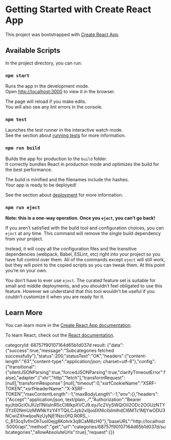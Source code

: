 # Getting Started with Create React App

This project was bootstrapped with [Create React App](https://github.com/facebook/create-react-app).

## Available Scripts

In the project directory, you can run:

### `npm start`

Runs the app in the development mode.\
Open [http://localhost:3000](http://localhost:3000) to view it in the browser.

The page will reload if you make edits.\
You will also see any lint errors in the console.

### `npm test`

Launches the test runner in the interactive watch mode.\
See the section about [running tests](https://facebook.github.io/create-react-app/docs/running-tests) for more information.

### `npm run build`

Builds the app for production to the `build` folder.\
It correctly bundles React in production mode and optimizes the build for the best performance.

The build is minified and the filenames include the hashes.\
Your app is ready to be deployed!

See the section about [deployment](https://facebook.github.io/create-react-app/docs/deployment) for more information.

### `npm run eject`

**Note: this is a one-way operation. Once you `eject`, you can’t go back!**

If you aren’t satisfied with the build tool and configuration choices, you can `eject` at any time. This command will remove the single build dependency from your project.

Instead, it will copy all the configuration files and the transitive dependencies (webpack, Babel, ESLint, etc) right into your project so you have full control over them. All of the commands except `eject` will still work, but they will point to the copied scripts so you can tweak them. At this point you’re on your own.

You don’t have to ever use `eject`. The curated feature set is suitable for small and middle deployments, and you shouldn’t feel obligated to use this feature. However we understand that this tool wouldn’t be useful if you couldn’t customize it when you are ready for it.

## Learn More

You can learn more in the [Create React App documentation](https://facebook.github.io/create-react-app/docs/getting-started).

To learn React, check out the [React documentation](https://reactjs.org/).


categoryId: 68757f90107164d65b1d037d result: {"data":{"success":true,"message":"Subcategories fetched successfully"},"status":200,"statusText":"OK","headers":{"content-length":"63","content-type":"application/json; charset=utf-8"},"config":{"transitional":{"silentJSONParsing":true,"forcedJSONParsing":true,"clarifyTimeoutError":false},"adapter":["xhr","http","fetch"],"transformRequest":[null],"transformResponse":[null],"timeout":0,"xsrfCookieName":"XSRF-TOKEN","xsrfHeaderName":"X-XSRF-TOKEN","maxContentLength":-1,"maxBodyLength":-1,"env":{},"headers":{"Accept":"application/json, text/plain, */*","Authorization":"Bearer eyJhbGciOiJIUzI1NiIsInR5cCI6IkpXVCJ9.eyJ1c2VySWQiOiI2ODc2OGUzNTY3YzE0NmUzMWNkYzY4YTQiLCJyb2xlIjoidXNlciIsImlhdCI6MTc1MjYwODU3NCwiZXhwIjoxNzUyNjE1Nzc0fQ.R0RS_-C_B13cq1vfmOhTuoI0ejg8Kohrk3q8CaM8cH0"},"baseURL":"http://localhost:5000/api","method":"get","url":"categories/68757f90107164d65b1d037d/subcategories","allowAbsoluteUrls":true},"request":{}}
